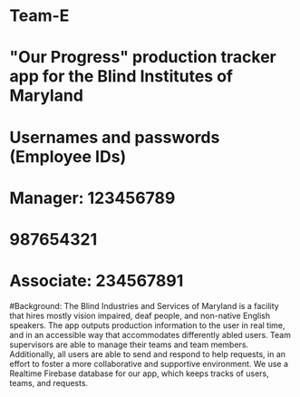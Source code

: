 # Team-E
# "Our Progress" production tracker app for the Blind Institutes of Maryland
#
# Usernames and passwords (Employee IDs)
# Manager: 123456789
#           987654321
# Associate: 234567891
#Background:
The Blind Industries and Services of Maryland is a facility that hires mostly vision impaired, deaf
people, and non-native English speakers. The app outputs production information to the user in real
time, and in an accessible way that accommodates differently abled users.
Team supervisors are able to manage their teams and team members. Additionally, all users are able 
to send and respond to help requests, in an effort to foster a more collaborative and supportive 
environment.
We use a Realtime Firebase database for our app, which keeps tracks of users, teams, and requests.
